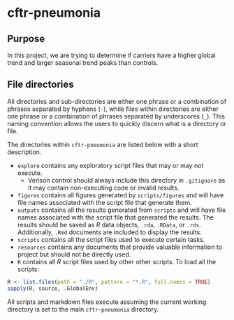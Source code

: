 # cftr-pneumonia

## Purpose
In this project, we are trying to determine if carriers have a higher global trend and larger seasonal trend peaks than controls.

## File directories
All directories and sub-directories are either one phrase or a combination of phrases separated by hyphens (`-`), while files within directories are either one phrase or a combination of phrases separated by underscores (`_`). This naming convention allows the users to quickly discern what is a directory or file.

The directories within `cftr-pneumonia` are listed below with a short description.

- `explore` contains any exploratory script files that may or may not execute.
  - Verison control should always include this directory in `.gitignore` as it may contain non-executing code or invalid results.
- `figures` contains all figures generated by `scripts/figures` and will have file names associated with the script file that generate them.
- `outputs` contains all the results generated from `scripts` and will have file names associated with the script file that generated the results. The results should be saved as *R* data objects, `.rda`, `.RData`, or `.rds`. Additionally, `.Rmd` documents are included to display the results.
- `scripts` contains all the script files used to execute certain tasks.
- `resources` contains any documents that provide valuable information to project but should not be directly used.
- `R` contains all *R* script files used by other other scripts. To load all the scripts:


```r
R <- list.files(path = "./R", pattern = "*.R", full.names = TRUE)
sapply(R, source, .GlobalEnv)
```

All scripts and markdown files execute assuming the current working directory is set to the main `cftr-pneumonia` directory.